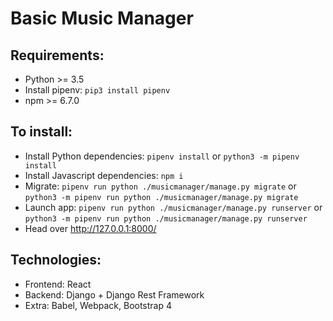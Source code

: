 # Basic Music Manager

## Requirements:

* Python >= 3.5
* Install pipenv: `pip3 install pipenv`
* npm >= 6.7.0

## To install:

* Install Python dependencies: `pipenv install` or `python3 -m pipenv install`
* Install Javascript dependencies: `npm i`
* Migrate: `pipenv run python ./musicmanager/manage.py migrate` or `python3 -m pipenv run python ./musicmanager/manage.py migrate` 
* Launch app: `pipenv run python ./musicmanager/manage.py runserver` or `python3 -m pipenv run python ./musicmanager/manage.py runserver`
* Head over http://127.0.0.1:8000/

## Technologies:

* Frontend: React
* Backend: Django + Django Rest Framework
* Extra: Babel, Webpack, Bootstrap 4
